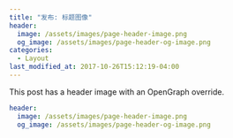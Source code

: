 ```yaml
---
title: "发布: 标题图像"
header:
  image: /assets/images/page-header-image.png
  og_image: /assets/images/page-header-og-image.png
categories:
  - Layout
last_modified_at: 2017-10-26T15:12:19-04:00
---
```


This post has a header image with an OpenGraph override.

```yaml
header:
  image: /assets/images/page-header-image.png
  og_image: /assets/images/page-header-og-image.png
```